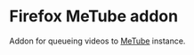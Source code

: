 # Firefox MeTube addon

Addon for queueing videos to [MeTube](https://github.com/alexta69/metube) instance.
